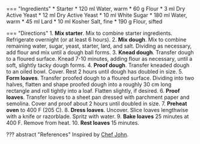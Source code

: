=== "Ingredients"
    * Starter
        *  120 ml Water, warm
        *  60 g Flour
        *  3 ml Dry Active Yeast
    * 12 ml Dry Active Yeast
    * 10 ml White Sugar
    * 180 ml Water, warm
    * 45 ml Lard
    * 10 ml Kosher Salt, fine
    * 190 g Flour, sifted

=== "Directions"
    1. **Mix starter**. Mix to combine starter ingredients. Refrigerate overnight (or at least 6 hours).
    2. **Mix dough**. Mix to combine remaining water, sugar, yeast, starter, lard, and salt. Dividing as necessary, add flour and mix until a dough ball forms.
    3. **Knead dough**. Transfer dough to a floured surface. Knead 7-10 minutes, adding flour as necessary, until a soft, slightly tacky dough forms.
    4. **Proof dough**. Transfer kneaded dough to an oiled bowl. Cover. Rest 2 hours until dough has doubled in size.
    5. **Form loaves**. Transfer proofed dough to a floured surface. Dividing into two halves, flatten and shape proofed dough into a roughly 30 cm long rectangle and roll tightly into a loaf. Flatten slightly, if desired.
    6. **Proof loaves**. Transfer loaves to a sheet pan dressed with parchment paper and semolina. Cover and proof about 2 hours until doubled in size.
    7. **Preheat oven** to 400 F (205 C).
    8. **Dress loaves**. Uncover. Slice loaves lengthwise with a knife or razorblade. Spritz with water.
    9. **Bake loaves** 25 minutes at 400 F. Remove from heat.
    10. **Rest loaves** 15 minutes.

??? abstract "References"
    Inspired by [Chef John](https://foodwishes.blogspot.com/2017/01/cuban-bread-commence-operation-cubano.html?m=1).
